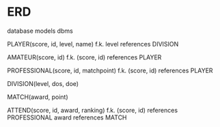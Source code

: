 # ERD
database models
dbms


PLAYER(score, id, level, name)
f.k. level references DIVISION

AMATEUR(score, id) 
f.k. (score, id) references PLAYER

PROFESSIONAL(score, id, matchpoint) 
f.k. (score, id) references PLAYER

DIVISION(level, dos, doe)

MATCH(award, point)

ATTEND(score, id, award, ranking)
f.k. (score, id) references PROFESSIONAL
award references MATCH
